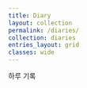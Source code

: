 ```yaml
---
title: Diary
layout: collection
permalink: /diaries/
collection: diaries
entries_layout: grid
classes: wide
---
```


하루 기록